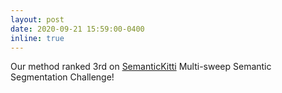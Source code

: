 ```yaml
---
layout: post
date: 2020-09-21 15:59:00-0400
inline: true
---
```


Our method ranked 3rd on [SemanticKitti](http://semantic-kitti.org/index.html) Multi-sweep Semantic Segmentation Challenge!
